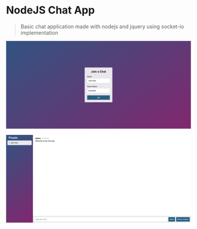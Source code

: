 # NodeJS Chat App

> Basic chat application made with nodejs and jquery using socket-io implementation

![](/github/screen.png)

![](/github/screen-1.png)
